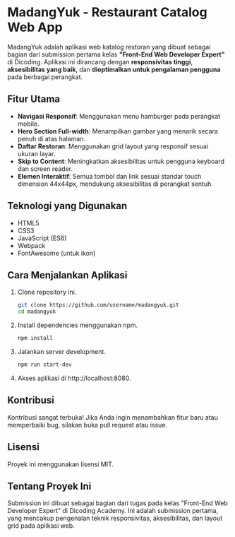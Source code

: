 # MadangYuk - Restaurant Catalog Web App

MadangYuk adalah aplikasi web katalog restoran yang dibuat sebagai bagian dari submission pertama kelas **"Front-End Web Developer Expert"** di Dicoding. Aplikasi ini dirancang dengan **responsivitas tinggi**, **aksesibilitas yang baik**, dan **dioptimalkan untuk pengalaman pengguna** pada berbagai perangkat.

## Fitur Utama
- **Navigasi Responsif**: Menggunakan menu hamburger pada perangkat mobile.
- **Hero Section Full-width**: Menampilkan gambar yang menarik secara penuh di atas halaman.
- **Daftar Restoran**: Menggunakan grid layout yang responsif sesuai ukuran layar.
- **Skip to Content**: Meningkatkan aksesibilitas untuk pengguna keyboard dan screen reader.
- **Elemen Interaktif**: Semua tombol dan link sesuai standar touch dimension 44x44px, mendukung aksesibilitas di perangkat sentuh.

## Teknologi yang Digunakan
- HTML5
- CSS3
- JavaScript (ES6)
- Webpack
- FontAwesome (untuk ikon)

## Cara Menjalankan Aplikasi
1. Clone repository ini.
   ```bash
   git clone https://github.com/username/madangyuk.git
   cd madangyuk
   ```
2. Install dependencies menggunakan npm.
   ```bash
   npm install
   ```
3. Jalankan server development.
   ```bash
   npm run start-dev
   ```
4. Akses aplikasi di http://localhost:8080.

## Kontribusi
Kontribusi sangat terbuka! Jika Anda ingin menambahkan fitur baru atau memperbaiki bug, silakan buka pull request atau issue.

## Lisensi
Proyek ini menggunakan lisensi MIT.

## Tentang Proyek Ini
Submission ini dibuat sebagai bagian dari tugas pada kelas "Front-End Web Developer Expert" di Dicoding Academy. Ini adalah submission pertama, yang mencakup pengenalan teknik responsivitas, aksesibilitas, dan layout grid pada aplikasi web.